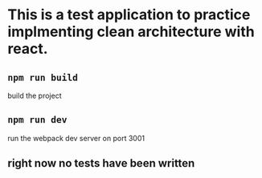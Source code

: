 # This is a test application to practice implmenting clean architecture with react.

## `npm run build`
build the project

## `npm run dev`
run the webpack dev server on port 3001

## right now no tests have been written
